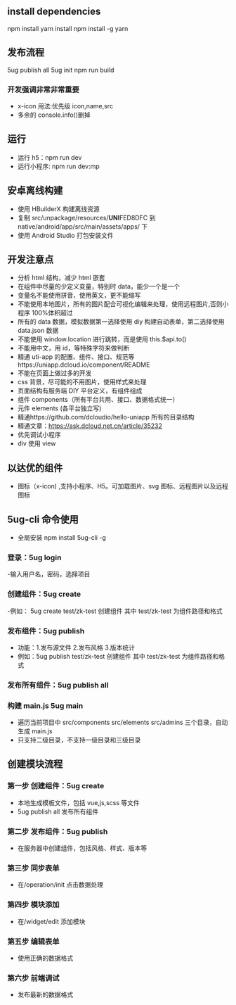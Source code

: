 ## install dependencies

npm install
yarn install
npm install -g yarn

## 发布流程

5ug publish all
5ug init
npm run build

### 开发强调非常非常重要

- x-icon 用法:优先级 icon,name,src
- 多余的 console.info()删掉

## 运行

- 运行 h5：npm run dev
- 运行小程序: npm run dev:mp

## 安卓离线构建

- 使用 HBuilderX 构建离线资源
- 复制 src/unpackage/resources/**UNI**FED8DFC 到 native/android/app/src/main/assets/apps/ 下
- 使用 Android Studio 打包安装文件

## 开发注意点

- 分析 html 结构，减少 html 嵌套
- 在组件中尽量的少定义变量，特别时 data，能少一个是一个
- 变量名不能使用拼音，使用英文，更不能缩写
- 不能使用本地图片，所有的图片配合可视化编辑来处理，使用远程图片,否则小程序 100%体积超过
- 所有的 data 数据，模拟数据第一选择使用 diy 构建自动表单，第二选择使用 data.json 数据
- 不能使用 window.location 进行跳转，而是使用 this.\$api.to()
- 不能用中文，用 id，等特殊字符来做判断
- 精通 uti-app 的配置、组件、接口、规范等https://uniapp.dcloud.io/component/README
- 不能在页面上做过多的开发
- css 背景，尽可能的不用图片，使用样式来处理
- 页面结构有服务端 DIY 平台定义，有组件组成
- 组件 components（所有平台共用、接口、数据格式统一）
- 元件 elements (各平台独立写)
- 精通https://github.com/dcloudio/hello-uniapp 所有的目录结构
- 精通文章：https://ask.dcloud.net.cn/article/35232
- 优先调试小程序
- div 使用 view

## 以达优的组件

- 图标（x-icon) ,支持小程序、H5。可加载图片、svg 图标、远程图片以及远程图标

## 5ug-cli 命令使用

- 全局安装 npm install 5ug-cli -g

### 登录：5ug login

-输入用户名，密码，选择项目

### 创建组件：5ug create <name>

-例如： 5ug create test/zk-test 创建组件 其中 test/zk-test 为组件路径和格式

### 发布组件：5ug publish <name>

- 功能：1.发布源文件 2.发布风格 3.版本统计
- 例如：5ug publish test/zk-test 创建组件 其中 test/zk-test 为组件路径和格式

### 发布所有组件：5ug publish all

### 构建 main.js 5ug main

- 遍历当前项目中 src/components src/elements src/admins 三个目录，自动生成 main.js
- 只支持二级目录，不支持一级目录和三级目录

## 创建模块流程

### 第一步 创建组件：5ug create <name>

- 本地生成模板文件，包括 vue,js,scss 等文件
- 5ug publish all 发布所有组件

### 第二步 发布组件：5ug publish <name>

- 在服务器中创建组件，包括风格、样式、版本等

### 第三步 同步表单

- 在/operation/init 点击数据处理

### 第四步 模块添加

- 在/widget/edit 添加模块

### 第五步 编辑表单

- 使用正确的数据格式

### 第六步 前端调试

- 发布最新的数据格式
